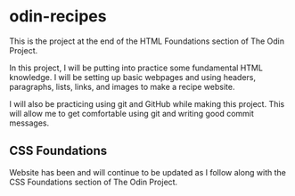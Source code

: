 # odin-recipes
This is the project at the end of the HTML Foundations section of The Odin Project.

In this project, I will be putting into practice some fundamental HTML knowledge.
I will be setting up basic webpages and using headers, paragraphs, lists, links, 
and images to make a recipe website. 

I will also be practicing using git and GitHub while making this project. This will 
allow me to get comfortable using git and writing good commit messages.

## CSS Foundations
Website has been and will continue to be updated as I follow along with the CSS
Foundations section of The Odin Project.